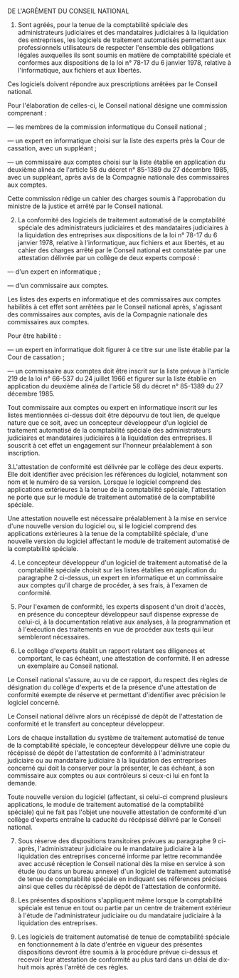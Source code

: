 DE L'AGRÉMENT DU CONSEIL NATIONAL 


1. Sont agréés, pour la tenue de la comptabilité spéciale des administrateurs judiciaires et des mandataires judiciaires à la liquidation des entreprises, les logiciels de traitement automatisés permettant aux professionnels utilisateurs de respecter l'ensemble des obligations légales auxquelles ils sont soumis en matière de comptabilité spéciale et conformes aux dispositions de la loi n° 78-17 du 6 janvier 1978, relative à l'informatique, aux fichiers et aux libertés. 


Ces logiciels doivent répondre aux prescriptions arrêtées par le Conseil national. 


Pour l'élaboration de celles-ci, le Conseil national désigne une commission comprenant : 


― les membres de la commission informatique du Conseil national ; 


― un expert en informatique choisi sur la liste des experts près la Cour de cassation, avec un suppléant ; 


― un commissaire aux comptes choisi sur la liste établie en application du deuxième alinéa de l'article 58 du décret n° 85-1389 du 27 décembre 1985, avec un suppléant, après avis de la Compagnie nationale des commissaires aux comptes. 


Cette commission rédige un cahier des charges soumis à l'approbation du ministre de la justice et arrêté par le Conseil national. 


2. La conformité des logiciels de traitement automatisé de la comptabilité spéciale des administrateurs judiciaires et des mandataires judiciaires à la liquidation des entreprises aux dispositions de la loi n° 78-17 du 6 janvier 1978, relative à l'informatique, aux fichiers et aux libertés, et au cahier des charges arrêté par le Conseil national est constatée par une attestation délivrée par un collège de deux experts composé : 


― d'un expert en informatique ; 


― d'un commissaire aux comptes. 


Les listes des experts en informatique et des commissaires aux comptes habilités à cet effet sont arrêtées par le Conseil national après, s'agissant des commissaires aux comptes, avis de la Compagnie nationale des commissaires aux comptes. 


Pour être habilité : 


― un expert en informatique doit figurer à ce titre sur une liste établie par la Cour de cassation ; 


― un commissaire aux comptes doit être inscrit sur la liste prévue à l'article 219 de la loi n° 66-537 du 24 juillet 1966 et figurer sur la liste établie en application du deuxième alinéa de l'article 58 du décret n° 85-1389 du 27 décembre 1985. 


Tout commissaire aux comptes ou expert en informatique inscrit sur les listes mentionnées ci-dessus doit être dépourvu de tout lien, de quelque nature que ce soit, avec un concepteur développeur d'un logiciel de traitement automatisé de la comptabilité spéciale des administrateurs judiciaires et mandataires judiciaires à la liquidation des entreprises. Il souscrit à cet effet un engagement sur l'honneur préalablement à son inscription. 


3.L'attestation de conformité est délivrée par le collège des deux experts. Elle doit identifier avec précision les références du logiciel, notamment son nom et le numéro de sa version. Lorsque le logiciel comprend des applications extérieures à la tenue de la comptabilité spéciale, l'attestation ne porte que sur le module de traitement automatisé de la comptabilité spéciale. 


Une attestation nouvelle est nécessaire préalablement à la mise en service d'une nouvelle version du logiciel ou, si le logiciel comprend des applications extérieures à la tenue de la comptabilité spéciale, d'une nouvelle version du logiciel affectant le module de traitement automatisé de la comptabilité spéciale. 


4. Le concepteur développeur d'un logiciel de traitement automatisé de la comptabilité spéciale choisit sur les listes établies en application du paragraphe 2 ci-dessus, un expert en informatique et un commissaire aux comptes qu'il charge de procéder, à ses frais, à l'examen de conformité. 


5. Pour l'examen de conformité, les experts disposent d'un droit d'accès, en présence du concepteur développeur sauf dispense expresse de celui-ci, à la documentation relative aux analyses, à la programmation et à l'exécution des traitements en vue de procéder aux tests qui leur sembleront nécessaires. 


6. Le collège d'experts établit un rapport relatant ses diligences et comportant, le cas échéant, une attestation de conformité. Il en adresse un exemplaire au Conseil national. 


Le Conseil national s'assure, au vu de ce rapport, du respect des règles de désignation du collège d'experts et de la présence d'une attestation de conformité exempte de réserve et permettant d'identifier avec précision le logiciel concerné. 


Le Conseil national délivre alors un récépissé de dépôt de l'attestation de conformité et le transfert au concepteur développeur. 


Lors de chaque installation du système de traitement automatisé de tenue de la comptabilité spéciale, le concepteur développeur délivre une copie du récépissé de dépôt de l'attestation de conformité à l'administrateur judiciaire ou au mandataire judiciaire à la liquidation des entreprises concerné qui doit la conserver pour la présenter, le cas échéant, à son commissaire aux comptes ou aux contrôleurs si ceux-ci lui en font la demande. 


Toute nouvelle version du logiciel (affectant, si celui-ci comprend plusieurs applications, le module de traitement automatisé de la comptabilité spéciale) qui ne fait pas l'objet une nouvelle attestation de conformité d'un collège d'experts entraîne la caducité du récépissé délivré par le Conseil national. 


7. Sous réserve des dispositions transitoires prévues au paragraphe 9 ci-après, l'administrateur judiciaire ou le mandataire judiciaire à la liquidation des entreprises concerné informe par lettre recommandée avec accusé réception le Conseil national dès la mise en service à son étude (ou dans un bureau annexe) d'un logiciel de traitement automatisé de tenue de comptabilité spéciale en indiquant ses références précises ainsi que celles du récépissé de dépôt de l'attestation de conformité. 


8. Les présentes dispositions s'appliquent même lorsque la comptabilité spéciale est tenue en tout ou partie par un centre de traitement extérieur à l'étude de l'administrateur judiciaire ou du mandataire judiciaire à la liquidation des entreprises. 


9. Les logiciels de traitement automatisé de tenue de comptabilité spéciale en fonctionnement à la date d'entrée en vigueur des présentes dispositions devront être soumis à la procédure prévue ci-dessus et recevoir leur attestation de conformité au plus tard dans un délai de dix-huit mois après l'arrêté de ces règles.

